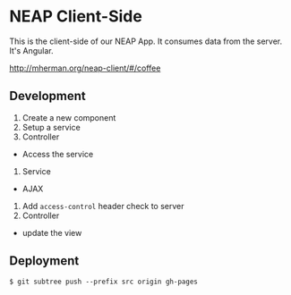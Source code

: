 # NEAP Client-Side

This is the client-side of our NEAP App. It consumes data from the server. It's Angular.

http://mherman.org/neap-client/#/coffee

## Development

1. Create a new component
1. Setup a service
1. Controller
  - Access the service
1. Service
  - AJAX
1. Add `access-control` header check to server
1. Controller
  - update the view

## Deployment

```
$ git subtree push --prefix src origin gh-pages
```
